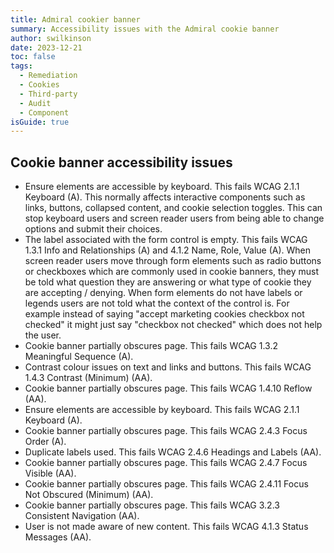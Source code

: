 ```yaml
---
title: Admiral cookier banner
summary: Accessibility issues with the Admiral cookie banner
author: swilkinson
date: 2023-12-21
toc: false
tags:
  - Remediation
  - Cookies
  - Third-party
  - Audit
  - Component
isGuide: true
---
```

## Cookie banner accessibility issues

* Ensure elements are accessible by keyboard. This fails WCAG 2.1.1 Keyboard (A). This normally affects interactive components such as links, buttons, collapsed content, and cookie selection toggles. This can stop keyboard users and screen reader users from being able to change options and submit their choices.
* The label associated with the form control is empty. This fails WCAG 1.3.1 Info and Relationships (A) and 4.1.2 Name, Role, Value (A). When screen reader users move through form elements such as radio buttons or checkboxes which are commonly used in cookie banners, they must be told what question they are answering or what type of cookie they are accepting / denying. When form elements do not have labels or legends users are not told what the context of the control is. For example instead of saying "accept marketing cookies checkbox not checked" it might just say "checkbox not checked" which does not help the user. 
* Cookie banner partially obscures page. This fails WCAG 1.3.2 Meaningful Sequence (A).
* Contrast colour issues on text and links and buttons. This fails WCAG 1.4.3 Contrast (Minimum) (AA).
* Cookie banner partially obscures page. This fails WCAG 1.4.10 Reflow (AA).
* Ensure elements are accessible by keyboard. This fails WCAG 2.1.1 Keyboard (A).
* Cookie banner partially obscures page. This fails WCAG 2.4.3 Focus Order (A).
* Duplicate labels used. This fails WCAG 2.4.6 Headings and Labels (AA).
* Cookie banner partially obscures page. This fails WCAG 2.4.7 Focus Visible (AA).
* Cookie banner partially obscures page. This fails WCAG 2.4.11 Focus Not Obscured (Minimum) (AA).
* Cookie banner partially obscures page. This fails WCAG 3.2.3 Consistent Navigation (AA).
* User is not made aware of new content. This fails WCAG 4.1.3 Status Messages (AA).